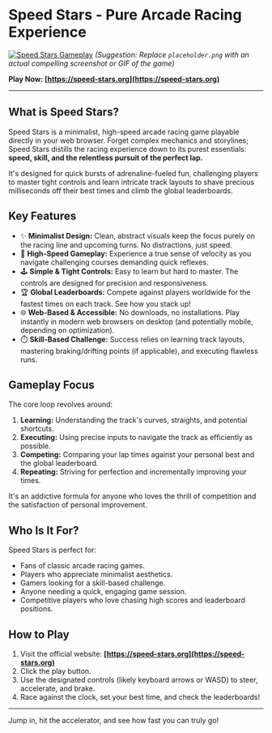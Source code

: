 # Speed Stars - Pure Arcade Racing Experience

[![Speed Stars Gameplay](placeholder.png)](https://speed-stars.org)
*(Suggestion: Replace `placeholder.png` with an actual compelling screenshot or GIF of the game)*

**Play Now: [https://speed-stars.org](https://speed-stars.org)**

---

## What is Speed Stars?

Speed Stars is a minimalist, high-speed arcade racing game playable directly in your web browser. Forget complex mechanics and storylines; Speed Stars distills the racing experience down to its purest essentials: **speed, skill, and the relentless pursuit of the perfect lap.**

It's designed for quick bursts of adrenaline-fueled fun, challenging players to master tight controls and learn intricate track layouts to shave precious milliseconds off their best times and climb the global leaderboards.

## Key Features

* ✨ **Minimalist Design:** Clean, abstract visuals keep the focus purely on the racing line and upcoming turns. No distractions, just speed.
* 🚀 **High-Speed Gameplay:** Experience a true sense of velocity as you navigate challenging courses demanding quick reflexes.
* 🕹️ **Simple & Tight Controls:** Easy to learn but hard to master. The controls are designed for precision and responsiveness.
* 🏆 **Global Leaderboards:** Compete against players worldwide for the fastest times on each track. See how you stack up!
* 🌐 **Web-Based & Accessible:** No downloads, no installations. Play instantly in modern web browsers on desktop (and potentially mobile, depending on optimization).
* ⏱️ **Skill-Based Challenge:** Success relies on learning track layouts, mastering braking/drifting points (if applicable), and executing flawless runs.

## Gameplay Focus

The core loop revolves around:

1.  **Learning:** Understanding the track's curves, straights, and potential shortcuts.
2.  **Executing:** Using precise inputs to navigate the track as efficiently as possible.
3.  **Competing:** Comparing your lap times against your personal best and the global leaderboard.
4.  **Repeating:** Striving for perfection and incrementally improving your times.

It's an addictive formula for anyone who loves the thrill of competition and the satisfaction of personal improvement.

## Who Is It For?

Speed Stars is perfect for:

* Fans of classic arcade racing games.
* Players who appreciate minimalist aesthetics.
* Gamers looking for a skill-based challenge.
* Anyone needing a quick, engaging game session.
* Competitive players who love chasing high scores and leaderboard positions.

## How to Play

1.  Visit the official website: **[https://speed-stars.org](https://speed-stars.org)**
2.  Click the play button.
3.  Use the designated controls (likely keyboard arrows or WASD) to steer, accelerate, and brake.
4.  Race against the clock, set your best time, and check the leaderboards!

---

Jump in, hit the accelerator, and see how fast you can truly go!

